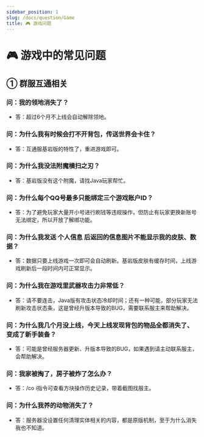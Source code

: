 ```yaml
---
sidebar_position: 1
slug: /docs/question/Game
title: 🎮 游戏问题
---
```


# 🎮 游戏中的常见问题

## ① 群服互通相关

### 问：我的领地消失了？
  - 答：超过6个月不上线会自动解除领地。  

### 问：为什么我有时候会打不开背包，传送世界会卡住？
  - 答：互通服基岩版的特性了，重进游戏即可。  

### 问：为什么我没法附魔横扫之刃？
  - 答：基岩版没有这个附魔，请找Java玩家帮忙。  

### 问：为什么每个QQ号最多只能绑定三个游戏账户ID？
  - 答：为了避免玩家大量开小号进行刷钱等违规操作，但防止有玩家更换新账号无法绑定，所以开放了解绑功能。  

### 问：为什么我发送 个人信息 后返回的信息图片不能显示我的皮肤、数据？
  - 答：数据只要上线游戏一次即可会自动刷新。基岩版皮肤有缓存时间，上线游戏刷新后一段时间内可正常显示。  

### 问：为什么我在游戏里武器攻击力非常低？
  - 答：请不要连击，Java版有攻击状态冷却时间；还有一种可能，部分玩家无法刷新攻击状态条，这是曾经升版本导致的BUG，需要联系服主来帮助解决。  
  
### 问：为什么我几个月没上线，今天上线发现背包的物品全都消失了、变成了新手装备？
  - 答：可能是曾经服务器更新、升版本导致的BUG，如果遇到请主动联系服主，会帮助解决。  

### 问：我家被掏了，房子被炸了怎么办？
  - 答：/co i指令可查看方块操作历史记录，带着截图找服主。  

### 问：为什么我养的动物消失了？
  - 答：服务器没设置任何清理实体相关的内容，都是原版机制，至于为什么消失我也不知道。  

